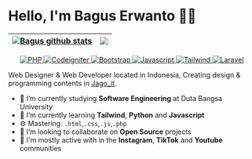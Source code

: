 # Hello, I'm Bagus Erwanto 👋🏻

 <a href="https://github.com/anuraghazra/github-readme-stats"><img align="center" src="https://github-readme-stats.vercel.app/api?username=volumeee&show_icons=true&include_all_commits=true&theme=github_dark&hide_border=true" alt="Bagus github stats" /></a> | <a href="https://github.com/anuraghazra/github-readme-stats"><img align="center" src="https://github-readme-stats.vercel.app/api/top-langs/?username=volumeee&layout=compact&theme=github_dark&hide_border=true" /></a> |
| ------------- | ------------- |
<p align="center">
     <a href="#">
      <img alt="PHP" src="https://img.shields.io/badge/PHP-Intermediate-lightblue" />
    </a>
      <a href="#">
      <img alt="Codeigniter" src="https://img.shields.io/badge/Codeigniter-Intermediate-green" />
    </a>
      <a href="#">
      <img alt="Bootstrap" src="https://img.shields.io/badge/Bootstrap-Intermediate-purple" />
    </a>
      <a href="#">
      <img alt="Javascript" src="https://img.shields.io/badge/JavaScript-Beginner-yellow" />
    </a>
      <a href="#">
      <img alt="Tailwind" src="https://img.shields.io/badge/Tailwind-Beginner-cyan" />
    </a>
      <a href="#">
      <img alt="Laravel" src="https://img.shields.io/badge/Laravel-Beginner-red" />
    </a>
  </p>
  


Web Designer & Web Developer located in Indonesia, Creating design & programming contents in [Jago_it](https://www.instagram.com/jago_it/ "Jago_it").

- 🔭 I’m currently studying **Software Engineering** at Duta Bangsa University
- 🌱 I’m currently learning **Tailwind**, **Python** and **Javascript**
- ⚙️ Mastering: `.html`,`.css`,`.js`,`.php`
- 👯 I’m looking to collaborate on **Open Source** projects
- 💬 I'm mostly active with in the **Instagram**, **TikTok** and **Youtube** communities
